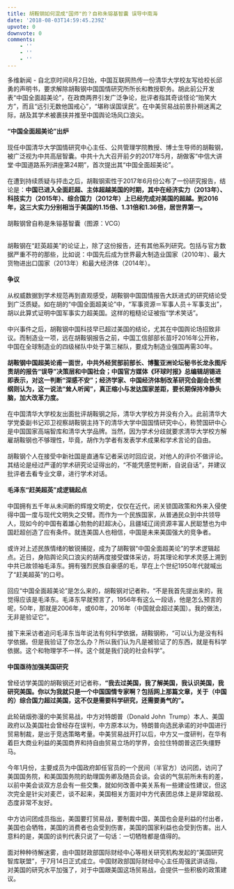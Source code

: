 ```yaml
---
title: 胡鞍钢如何混成"国师"的？自称朱镕基智囊 误导中南海
date: '2018-08-03T14:59:45.239Z'
upvote: 0
downvote: 0
comments:
    - ''
    - ''
    - ''
---
```


<div class="article">多维新闻 - 自北京时间8月2日始，中国互联网热传一份清华大学校友写给校长邱勇的声明书，要求解除胡鞍钢中国国情研究所所长和教授职务。胡此前公开发表“中国全面超美论”，在政商两界引发广泛争论，批评者指其奇谈怪论“贻笑大方”，而且“远引无数他国戒心”，“堪称误国误民”。在中美贸易战前景扑朔迷离之际，胡及其学术被裹挟并推至中国舆论场风口浪尖。<br><br><strong style="">“中国全面超美论”出炉</strong><br><br>现任中国清华大学国情研究中心主任、公共管理学院教授、博士生导师的胡鞍钢，被广泛视为中共高层智囊。中共十九大召开前夕的2017年5月，胡做客“中信大讲堂·中国道路系列讲座第24期”，首次提出其“中国全面超美论”。<br><br>在遭到持续质疑与抨击之后，胡鞍钢索性于2017年6月份公布了一份研究报告，结论是：<strong style="">中国已进入全面赶超、主体超越美国的时期，其中在经济实力（2013年）、科技实力（2015年）、综合国力（2012年）上已经完成对美国的超越。到2016年，这三大实力分别相当于美国的1.15倍、1.31倍和1.36倍，居世界第一。</strong><br><br><div style=""><img src="https://pincimg.com/posts/117889/47f6e1ea13b9531c16849f1166e585ed.jpg" height="0" orig-width="1010" orig-height="758" data-alt="http://www.wenxuecity.com/data/news/201808/02/093cac346c9d4c4b533102cdcf403a51.jpg" onerror="load_alt_img(event);" style="width: 627px;"><br>胡鞍钢曾自称是朱镕基智囊（图源：VCG）</div><p><br>胡鞍钢在“赶英超美”的论证上，除了这份报告，还有其他系列研究。包括与官方数据严重不符的那些，比如说：中国先后成为世界最大制造业国家（2010年）、最大货物进出口国家（2013年）和最大经济体（2014年）。<br><br><strong style="">争议</strong><br><br>从权威数据到学术规范再到直观感受，胡鞍钢中国国情报告大跃进式的研究结论受到广泛质疑。如在胡的“中国全面超美论”中，“军事资源＝军事人员＋军事支出”，胡以此算式证明中国军事实力超美国。这样的粗糙论证被指“学术笑话”。<br><br>中兴事件之后，胡鞍钢中国科技早已超过美国的结论，尤其在中国舆论场招致非议。而制造业一项，远在胡鞍钢报告之前，中国工信部部长苗圩2016年公开称，中国在全球制造业的四级梯队中处于第三梯队，要成为制造业强国再需30年。<br><br><strong style="">胡鞍钢中国超美论甫一面世，中共外经贸部前部长、博鳌亚洲论坛秘书长龙永图斥责胡的报告“误导”决策层和中国社会；中国官方媒体《环球时报》总编辑胡锡进即表示，对这一判断“深感不安”；经济学家、中国经济体制改革研究会副会长樊纲则认为，这一说法“耸人听闻”，真正缩小与发达国家差距，要长期保持冷静头脑，加大改革力度。</strong><br><br>在中国清华大学校友出面批评胡鞍钢之际，清华大学校方并没有介入。此前清华大学党委副书记邓卫视察胡鞍钢主持下的清华大学中国国情研究中心，称赞国研中心是中国国家高端智库和清华大学品牌。当然，因为学术分歧就要求清华大学校方解雇胡鞍钢也不够理性，毕竟，胡作为学者有发表学术成果和学术言论的自由。<br><br>胡鞍钢个人在接受中新社国是直通车记者采访时回应说，对他人的评价不做评论。其结论是经过严谨的学术研究论证得出的，“不能凭感觉判断，自说自话”，并建议批评者去看专业文章，进行学术对话。<br><br><strong style="">毛泽东“赶美超英”成逻辑起点</strong><br><br>中国拥有五千年从未间断的辉煌文明史，仅仅在近代，闭关锁国政策和外来入侵使得中国一度与现代文明失之交臂。而作为一个民族国家，从普通民众到中共领导人，现如今的中国有着雄心勃勃的赶超决心，且疆域辽阔资源丰富人民聪慧也为中国赶超创造了应有条件。就连美国人也相信，中国是未来美国强大的竞争者。<br><br>或许对上述民族情绪的敏锐捕捉，成为了胡鞍钢“中国全面超美论”的学术逻辑起点。近日，身陷舆论风口浪尖的胡再度接受媒体采访，将其理论和学术灵感上溯到中共已故领袖毛泽东。拥有强烈民族自豪感的毛，早在上个世纪1950年代就喊出了“赶美超英”的口号。<br><br>回应“中国全面超美论”是怎么来的，胡鞍钢对记者称，“不是我首先提出来的，我觉得应该是毛泽东。毛泽东早就预言了，1956年有这么一段话，他是怎么预言的呢，50年，那就是2006年，或60年，2016年（中国就会超过美国）。我的做法，无非是验证它”。<br><br>接下来采访者追问毛泽东当年说法有何科学依据，胡鞍钢称，“可以认为是没有科学依据。但是我验证了你怎么办？所以我们认为凡是被验证了的东西，就是有科学依据。这个和物理学不一样。这个就是我们说的社会科学”。<br><br><strong style="">中国亟待加强美国研究</strong><br><br>曾经访学美国的胡鞍钢还对记者称，<strong style="">“我去过美国，我了解美国，我认识美国，我研究美国。你以为我就只是一个中国国情专家啊？包括网上那篇文章，关于（中国的）综合国力超过美国，这不仅是需要科学研究，还需要勇气的”。</strong><br><br>此轮硝烟弥漫的中美贸易战，中方对特朗普（Donald John&nbsp; Trump）本人、美国政府以及美国社会曾经存在误判，中方原本以为，特朗普向选民承诺的对中国进行贸易制裁，是出于竞选策略考量。中美贸易战开打以后，中方又一度研判，在华有着巨大商业利益的美国商界和持自由贸易立场的学界，会拉住特朗普这匹失缰野马。<br><br>今年1月份，主要成员为中国政府卸任官员的一个民间（半官方）访问团，访问了美国国务院，和美国国务院的助理国务卿及随员会谈。会谈的气氛前所未有的差，以前中美会谈双方总会有一些交集，就如何改善中美关系有一些建设性建议，但这次完全是针尖对麦芒，谈不起来，美国相关方面对中方代表团总体上是非常敌视、态度非常不友好。<br><br>中方访问团成员指出，美国要打贸易战，要制裁中国，美国也会是利益的付出者，美国也会牺牲，美国的消费者也会受到伤害，美国的国家利益也会受到伤害。出人意料的是，美国的谈判代表只说了一句话：一切牺牲都是值得的。<br><br>面对种种待解迷雾，由中国财政部国际财经中心等相关研究机构发起的“美国研究智库联盟”，于7月14日正式成立。中国财政部国际财经中心主任周强武讲话指，对美国的研究水平加强了，对于中国跟美国这场贸易战，会提供一些积极的政策建议。<br><br></p></div>
